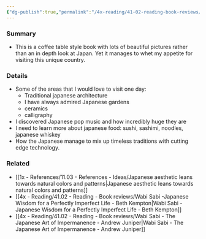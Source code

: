 ```yaml
---
{"dg-publish":true,"permalink":"/4x-reading/41-02-reading-book-reviews/be-more-japan-the-art-of-japanese-living/","title":"Be more Japan - the art of japanese living","dgShowBacklinks":false}
---
```



### Summary
- This is a coffee table style book with lots of beautiful pictures rather than an in depth look at Japan. Yet it manages to whet my appetite for visiting this unique country.

### Details
- Some of the areas that I would love to visit one day:
	- Traditional japanese architecture
	- I have always admired Japanese gardens
	- ceramics
	- calligraphy
- I discovered Japanese pop music and how incredibly huge they are
- I need to learn more about japanese food: sushi, sashimi, noodles, japanese whiskey
- How the Japanese manage to mix up timeless traditions with cutting edge technology.

### Related
- [[1x - References/11.03 - References - Ideas/Japanese aesthetic leans towards natural colors and patterns\|Japanese aesthetic leans towards natural colors and patterns]]
- [[4x - Reading/41.02 - Reading - Book reviews/Wabi Sabi -Japanese Wisdom for a Perfectly Imperfect Life - Beth Kempton\|Wabi Sabi -Japanese Wisdom for a Perfectly Imperfect Life - Beth Kempton]]
- [[4x - Reading/41.02 - Reading - Book reviews/Wabi Sabi - The Japanese Art of Impermanence - Andrew Juniper\|Wabi Sabi - The Japanese Art of Impermanence - Andrew Juniper]]